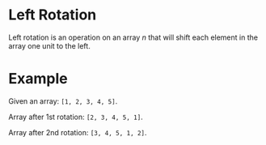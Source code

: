 # Left Rotation

Left rotation is an operation on an array _n_ that will shift each element in the array one unit to the left.

# Example

Given an array: `[1, 2, 3, 4, 5]`.

Array after 1st rotation: `[2, 3, 4, 5, 1]`.

Array after 2nd rotation: `[3, 4, 5, 1, 2]`.
